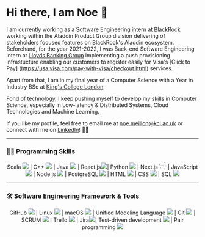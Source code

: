 # Hi there, I am Noe 👋

I am currently working as a Software Engineering intern at [BlackRock](https://www.blackrock.com/) working within the Aladdin Product Group division delivering of stakeholders focused features on BlackRock's Aladdin ecosystem. Beforehand, for the year 2021-2022, I was Back-end Software Engineering intern at [Lloyds Banking Group](https://www.lloydsbankinggroup.com/) implementing a push provisioning infrastucture enabling our customers to register easily for Visa's [Click to Pay] (https://usa.visa.com/pay-with-visa/checkout.html) services.

Apart from that, I am in my final year of a Computer Science with a Year in Industry BSc at [King's College London](https://www.kcl.ac.uk/study/undergraduate/courses/computer-science-with-a-year-in-industry-bsc).

Fond of technology, I keep pushing myself to develop my skills in Computer Science, especially in Low-latency & Distributed Systems, Cloud Technologies and Machine Learning.

If you like my profile, feel free to email me at noe.meillon@kcl.ac.uk or connect with me on [LinkedIn](https://www.linkedin.com/in/noemeillon/)! 👥💬

 ---

###  👨‍💻 Programming Skills

<div align = "center"> 
  Scala <img src = "https://cdn.freebiesupply.com/logos/large/2x/scala-4-logo-png-transparent.png" height = "20"/> | C++ <img src = "https://upload.wikimedia.org/wikipedia/commons/thumb/1/18/ISO_C%2B%2B_Logo.svg/1822px-ISO_C%2B%2B_Logo.svg.png" width = "20"/> | Java <img src = "https://plumbr.io/app/uploads/2019/06/java.png" width = "22"/> | React.js<img src = "https://upload.wikimedia.org/wikipedia/commons/thumb/a/a7/React-icon.svg/1280px-React-icon.svg.png" height = "20"/>| Python <img src = "https://upload.wikimedia.org/wikipedia/commons/thumb/c/c3/Python-logo-notext.svg/1200px-Python-logo-notext.svg.png" width="20"/> | Next.js <img src = "https://raw.githubusercontent.com/Rohan-Shakya/Rohan-Shakya/master/images/next_logo.png" height = "20"/> | JavaScript <img src = "https://cdn.iconscout.com/icon/free/png-256/javascript-2752148-2284965.png" width = "20"/> | Node.js <img src = "https://upload.wikimedia.org/wikipedia/commons/thumb/d/d9/Node.js_logo.svg/1280px-Node.js_logo.svg.png" height = "20"/> | PostgreSQL <img src = "https://upload.wikimedia.org/wikipedia/commons/thumb/2/29/Postgresql_elephant.svg/1200px-Postgresql_elephant.svg.png" width = "20"/> | HTML <img src = "https://cdn.pixabay.com/photo/2017/08/05/11/16/logo-2582748_640.png" width = "22"/> | CSS <img src = "https://camo.githubusercontent.com/0add6fa71ef42c497b9fc1333e4419e8eda6f3a9d0381b448ed66bf549a7566a/68747470733a2f2f63646e312e69636f6e66696e6465722e636f6d2f646174612f69636f6e732f736f6369616c2d6d656469612d6c6f676f732d372f36342f6373732d332d3531322e706e67" width ="20"/> | SQL  <img src = "https://i2.wp.com/blogs.perficient.com/files/2015/09/Azure-SQL-Database.png?ssl=1" width ="20"/>
</div> 

---

###  🛠 Software Engineering Framework & Tools

<div align = "center">
  GitHub <img src = "https://github.githubassets.com/images/modules/logos_page/Octocat.png" width = "22"/> | Linux <img src = "https://www.freepnglogos.com/uploads/linux-png/linux-tux-logo-png-transparent-svg-vector-bie-supply-14.png" height = "20"/> | macOS <img src = "https://wiki.videolan.org/images/MacOS_logo.png" width = "20"/> | Unified Modeling Language <img src = "https://upload.wikimedia.org/wikipedia/commons/thumb/d/d5/UML_logo.svg/2560px-UML_logo.svg.png" height = "22"/> | Git <img src = "https://git-scm.com/images/logos/downloads/Git-Icon-1788C.png" width = "20"/> | SCRUM <img src = "https://www.gokhancanpolat.com/sites/default/files/pictures/Agile.png" width = "22"/> | Trello <img src = "https://icons-for-free.com/iconfiles/png/512/cards+kanban+management+project+tasks+trello+icon-1320165725577116630.png" width = "22"/> | Jira<img src = "https://logos-world.net/wp-content/uploads/2021/02/Jira-Emblem-700x394.png" height = "18"/>| Test-driven development <img src = "https://www.aresourcepool.com/wp-content/uploads/2017/09/tdd.png" width = "20"/> | Pair programming <img src = "https://e7.pngegg.com/pngimages/592/245/png-clipart-computer-icons-collaboration-community-of-practice-collaborative-working-environment-good-partners-text-logo.png" height = "20"/>
</div>
